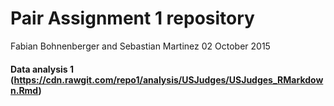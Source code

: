 # Pair Assignment 1 repository 

Fabian Bohnenberger and Sebastian Martinez
02 October 2015 

#### Data analysis 1 (https://cdn.rawgit.com/repo1/analysis/USJudges/USJudges_RMarkdown.Rmd)




<a href="repo1/analysis/USJudges/USJudges_RMarkdown"></a>



